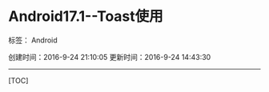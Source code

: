 ﻿# Android17.1--Toast使用

标签： Android

创建时间：2016-9-24 21:10:05
更新时间：2016-9-24 14:43:30

---
[TOC]



